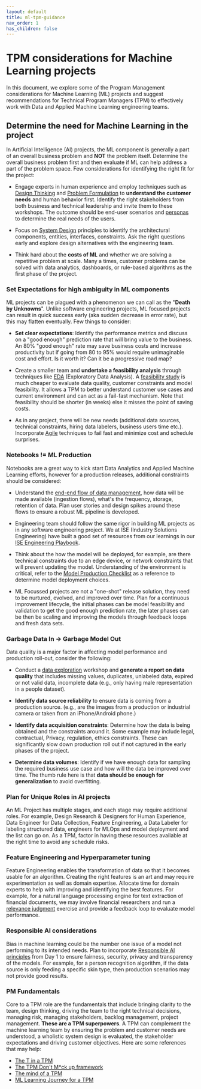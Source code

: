 ```yaml
---
layout: default
title: ml-tpm-guidance
nav_order: 1
has_children: false
---
```


# TPM considerations for Machine Learning projects

In this document, we explore some of the Program Management considerations for Machine Learning (ML) projects and suggest recommendations for Technical Program Managers (TPM) to effectively work with Data and Applied Machine Learning engineering teams.

## Determine the need for Machine Learning in the project

In Artificial Intelligence (AI) projects, the ML component is generally a part of an overall business problem and **NOT** the problem itself. Determine the overall business problem first and then evaluate if ML can help address a part of the problem space.
Few considerations for identifying the right fit for the project:

- Engage experts in human experience and employ techniques such as [Design Thinking](https://www.microsoft.com/en-us/haxtoolkit/ai-guidelines/) and [Problem Formulation](ml-problem-formulation-envisioning.md) to **understand the customer needs** and human behavior first. Identify the right stakeholders from both business and technical leadership and invite them to these workshops. The outcome should be end-user scenarios and [personas](https://en.wikipedia.org/wiki/Persona_(user_experience)) to determine the real needs of the users.

- Focus on [System Design](https://learn.microsoft.com/en-us/azure/architecture/data-guide/big-data/ai-overview) principles to identify the architectural components, entities, interfaces, constraints. Ask the right questions early and explore design alternatives with the engineering team.

- Think hard about the **costs of ML** and whether we are solving a repetitive problem at scale. Many a times, customer problems can be solved with data analytics, dashboards, or rule-based algorithms as the first phase of the project.

### Set Expectations for high ambiguity in ML components

ML projects can be plagued with a phenomenon we can call as the "**Death by Unknowns**". Unlike software engineering projects, ML focused projects can result in quick success early (aka sudden decrease in error rate), but this may flatten eventually. Few things to consider:

- **Set clear expectations**: Identify the performance metrics and discuss on a "good enough" prediction rate that will bring value to the business. An 80% "good enough" rate may save business costs and increase productivity but if going from 80 to 95% would require unimaginable cost and effort. Is it worth it? Can it be a progressive road map?

- Create a smaller team and **undertake a feasibility analysis** through techniques like [EDA](https://en.wikipedia.org/wiki/Exploratory_data_analysis) (Exploratory Data Analysis). A [feasibility study](ml-feasibility-study.md) is much cheaper to evaluate data quality, customer constraints and model feasibility. It allows a TPM to better understand customer use cases and current environment and can act as a fail-fast mechanism. Note that feasibility should be shorter (in weeks) else it misses the point of saving costs.

- As in any project, there will be new needs (additional data sources, technical constraints, hiring data labelers, business users time etc.). Incorporate [Agile](ml-project-management.md) techniques to fail fast and minimize cost and schedule surprises.

### Notebooks != ML Production

Notebooks are a great way to kick start Data Analytics and Applied Machine Learning efforts, however for a production releases, additional constraints should be considered:

- Understand the [end-end flow of data management](https://learn.microsoft.com/en-us/azure/architecture/data-guide/big-data/ai-overview), how data will be made available (ingestion flows), what's the frequency, storage, retention of data. Plan user stories and design spikes around these flows to ensure a robust ML pipeline is developed.

- Engineering team should follow the same rigor in building ML projects as in any software engineering project. We at ISE (Industry Solutions Engineering) have built a good set of resources from our learnings in our [ISE Engineering Playbook](../index.md).
- Think about the how the model will be deployed, for example, are there technical constraints due to an edge device, or network constraints that will prevent updating the model. Understanding of the environment is critical, refer to the [Model Production Checklist](ml-model-checklist.md) as a reference to determine model deployment choices.

- ML Focussed projects are not a "one-shot" release solution, they need to be nurtured, evolved, and improved over time. Plan for a continuous improvement lifecycle, the initial phases can be model feasibility and validation to get the good enough prediction rate, the later phases can be then be scaling and improving the models through feedback loops and fresh data sets.

### Garbage Data In -\> Garbage Model Out

Data quality is a major factor in affecting model performance and production roll-out, consider the following:

- Conduct a [data exploration](ml-data-exploration.md) workshop and **generate a report on data quality** that includes missing values, duplicates, unlabeled data, expired or not valid data, incomplete data (e.g., only having male representation in a people dataset).

- **Identify data source reliability** to ensure data is coming from a production source. (e.g., are the images from a production or industrial camera or taken from an iPhone/Android phone.)

- **Identify data acquisition constraints**: Determine how the data is being obtained and the constraints around it. Some example may include legal, contractual, Privacy, regulation, ethics constraints. These can significantly slow down production roll out if not captured in the early phases of the project.

- **Determine data volumes**: Identify if we have enough data for sampling the required business use case and how will the data be improved over time. The thumb rule here is that **data should be enough for generalization** to avoid overfitting.

### Plan for Unique Roles in AI projects

An ML Project has multiple stages, and each stage may require additional roles. For example, Design Research & Designers for Human Experience, Data Engineer for Data Collection, Feature Engineering, a Data Labeler for labeling structured data, engineers for MLOps and model deployment and the list can go on. As a TPM, factor in having these resources available at the right time to avoid any schedule risks.

### Feature Engineering and Hyperparameter tuning

Feature Engineering enables the transformation of data so that it becomes usable for an algorithm. Creating the right features is an art and may require experimentation as well as domain expertise. Allocate time for domain experts to help with improving and identifying the best features. For example, for a natural language processing engine for text extraction of financial documents, we may involve financial researchers and run a [relevance judgment](https://nlp.stanford.edu/IR-book/html/htmledition/information-retrieval-system-evaluation-1.html) exercise and provide a feedback loop to evaluate model performance.

### Responsible AI considerations

Bias in machine learning could be the number one issue of a model not performing to its intended needs. Plan to incorporate [Responsible AI principles](responsible-ai.md) from Day 1 to ensure fairness, security, privacy and transparency of the models.  For example, for a person recognition algorithm, if the data source is only feeding a specific skin type, then production scenarios may not provide good results.

### PM Fundamentals

Core to a TPM role are the fundamentals that include bringing clarity to the team, design thinking, driving the team to the right technical decisions, managing risk, managing stakeholders, backlog management, project management. **These are a TPM superpowers**. A TPM can complement the machine learning team by ensuring the problem and customer needs are understood, a wholistic system design is evaluated, the stakeholder expectations and driving customer objectives.
Here are some references that may help:

- [The T in a TPM](https://www.linkedin.com/pulse/should-technical-program-manager-tpm-nikhil-sachdeva/)
- [The TPM Don't M\*ck up framework](https://www.linkedin.com/pulse/tpm-dont-mck-up-framework-nikhil-sachdeva/)
- [The mind of a TPM](https://www.linkedin.com/pulse/mind-technical-program-manager-nikhil-sachdeva/)
- [ML Learning Journey for a TPM](https://medium.com/data-science-at-microsoft/the-role-of-a-technical-program-manager-in-ai-projects-8f1ff41905b0)
